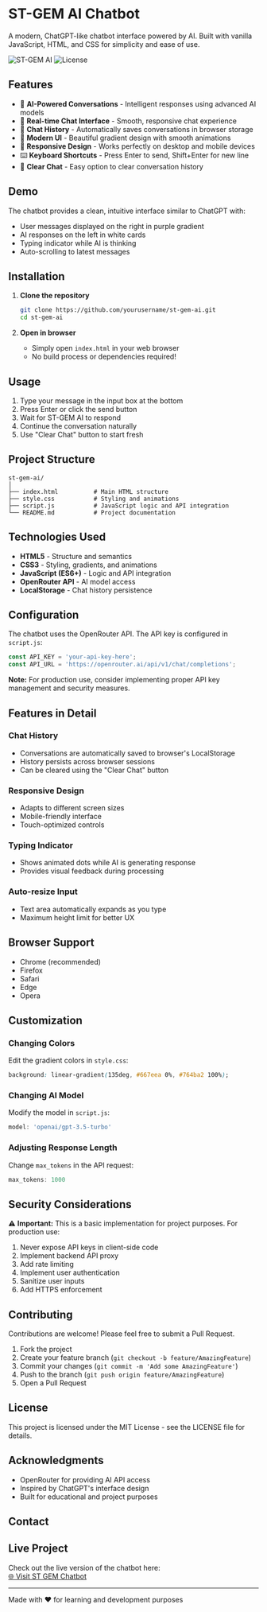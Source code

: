# ST-GEM AI Chatbot

A modern, ChatGPT-like chatbot interface powered by AI. Built with vanilla JavaScript, HTML, and CSS for simplicity and ease of use.

![ST-GEM AI](https://img.shields.io/badge/ST--GEM-AI-blue)
![License](https://img.shields.io/badge/license-MIT-green)

## Features

- 🤖 **AI-Powered Conversations** - Intelligent responses using advanced AI models
- 💬 **Real-time Chat Interface** - Smooth, responsive chat experience
- 💾 **Chat History** - Automatically saves conversations in browser storage
- 🎨 **Modern UI** - Beautiful gradient design with smooth animations
- 📱 **Responsive Design** - Works perfectly on desktop and mobile devices
- ⌨️ **Keyboard Shortcuts** - Press Enter to send, Shift+Enter for new line
- 🧹 **Clear Chat** - Easy option to clear conversation history

## Demo

The chatbot provides a clean, intuitive interface similar to ChatGPT with:
- User messages displayed on the right in purple gradient
- AI responses on the left in white cards
- Typing indicator while AI is thinking
- Auto-scrolling to latest messages

## Installation

1. **Clone the repository**
   ```bash
   git clone https://github.com/yourusername/st-gem-ai.git
   cd st-gem-ai
   ```

2. **Open in browser**
   - Simply open `index.html` in your web browser
   - No build process or dependencies required!

## Usage

1. Type your message in the input box at the bottom
2. Press Enter or click the send button
3. Wait for ST-GEM AI to respond
4. Continue the conversation naturally
5. Use "Clear Chat" button to start fresh

## Project Structure

```
st-gem-ai/
│
├── index.html          # Main HTML structure
├── style.css           # Styling and animations
├── script.js           # JavaScript logic and API integration
└── README.md           # Project documentation
```

## Technologies Used

- **HTML5** - Structure and semantics
- **CSS3** - Styling, gradients, and animations
- **JavaScript (ES6+)** - Logic and API integration
- **OpenRouter API** - AI model access
- **LocalStorage** - Chat history persistence

## Configuration

The chatbot uses the OpenRouter API. The API key is configured in `script.js`:

```javascript
const API_KEY = 'your-api-key-here';
const API_URL = 'https://openrouter.ai/api/v1/chat/completions';
```

**Note:** For production use, consider implementing proper API key management and security measures.

## Features in Detail

### Chat History
- Conversations are automatically saved to browser's LocalStorage
- History persists across browser sessions
- Can be cleared using the "Clear Chat" button

### Responsive Design
- Adapts to different screen sizes
- Mobile-friendly interface
- Touch-optimized controls

### Typing Indicator
- Shows animated dots while AI is generating response
- Provides visual feedback during processing

### Auto-resize Input
- Text area automatically expands as you type
- Maximum height limit for better UX

## Browser Support

- Chrome (recommended)
- Firefox
- Safari
- Edge
- Opera

## Customization

### Changing Colors
Edit the gradient colors in `style.css`:
```css
background: linear-gradient(135deg, #667eea 0%, #764ba2 100%);
```

### Changing AI Model
Modify the model in `script.js`:
```javascript
model: 'openai/gpt-3.5-turbo'
```

### Adjusting Response Length
Change `max_tokens` in the API request:
```javascript
max_tokens: 1000
```

## Security Considerations

⚠️ **Important:** This is a basic implementation for project purposes. For production use:

1. Never expose API keys in client-side code
2. Implement backend API proxy
3. Add rate limiting
4. Implement user authentication
5. Sanitize user inputs
6. Add HTTPS enforcement

## Contributing

Contributions are welcome! Please feel free to submit a Pull Request.

1. Fork the project
2. Create your feature branch (`git checkout -b feature/AmazingFeature`)
3. Commit your changes (`git commit -m 'Add some AmazingFeature'`)
4. Push to the branch (`git push origin feature/AmazingFeature`)
5. Open a Pull Request

## License

This project is licensed under the MIT License - see the LICENSE file for details.

## Acknowledgments

- OpenRouter for providing AI API access
- Inspired by ChatGPT's interface design
- Built for educational and project purposes

## Contact

## Live Project

Check out the live version of the chatbot here:  
[🌐 Visit ST GEM Chatbot](https://st-gem-chatbot.netlify.app)

---

Made with ❤️ for learning and development purposes